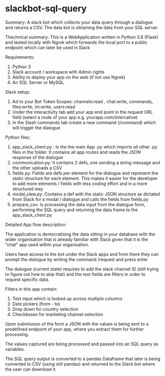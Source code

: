 # slackbot-sql-query

Summary: A slack bot which collects your data query through a dialogue and returns a CSV. The data bot is obtaining the data from your SQL server.

Thechnical summary: This is a WebApplication written in Python 3.8 (Flask) and tested locally with Ngrok which forwards the local port to a public endpoint which can later be used in Slack

Requirements: 
1) Python 3
2) Slack account / workspace with Admin rights
3) Ability to deploy your app on the web (if not use Ngrok)
4) An SQL Server or MySQL

Slack setup:
1) Ad to your Bot Token Scopes: channels:read , chat:write, commands, files:write, im:write, users:read
2) Under the interactivity tab add your app end point in the request URL field (select a route of your app e.g. yourapp.com/intercative)
3) In the Slash commands tab create a new command (/command) which will trigger the dialogue 

Python files:
1) app_slack_client.py : Is the the main App .py which imports all other .py files in the folder. It contains all app routes and reads the JSON response of the dialogue
2) communication.py: It contains 2 defs, one sending a string message and the other uploads a CSV
3) fields.py: Fields are defs per element for the dialogue and represent the static structure for each element. This makes it easier for the developer to add more elements / fields with less coding effort and in a more structured way
4) modal_view.py: Contains a def with the static JSON structure as dictated from Slack for a modal / dialogue and calls the fields from fields.py
5) prepare_csv: Is processing the data input from the dialogue form, performing the SQL query and returning the data frame to the app_slack_client.py

Detailed App flow description:

The application is democratising the data sitting in your database with the wider organisation that is already familiar with Slack given that it is the "chat" app used within your organisation.

Users have access to the bot under the Slack apps and from there they can prompt the dialogue by writing the command /request and press enter

The dialogue (current state) requires to add the slack channel ID (still trying to figure out how to skip that) and the rest fields are filters in order to request specific data.

Filters in this app contain:
 1) Text input which is looked up across multiple columns
 2) Date pickers (from - to)
 3) Drop down for country selection
 4) Checkboxes for marketing channel selection
 
 Upon submission of the form a JSON with the values is being sent to a predefined endpoint of your app, where you extract them for further processing.
 
 The values captured are being processed and passed into an SQL query as variables.
 
 The SQL query output is converted to a pandas Dataframe that later is being converted to CSV (using still pandas) and returned to the Slack bot where the user can download it.
 
 

